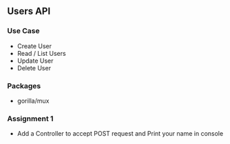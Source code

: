## Users API

### Use Case

- Create User
- Read / List Users
- Update User
- Delete User

### Packages

- gorilla/mux

### Assignment 1

- Add a Controller to accept POST request and Print your name in console
